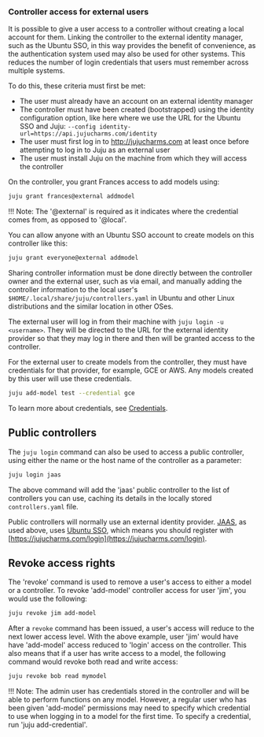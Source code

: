 

### Controller access for external users

It is possible to give a user access to a controller without creating a local
account for them. Linking the controller to the external identity manager, such
as the Ubuntu SSO, in this way provides the benefit of convenience, as the
authentication system used may also be used for other systems. This reduces
the number of login credentials that users must remember across multiple systems.

To do this, these criteria must first be met:

- The user must already have an account on an external identity manager
- The controller must have been created (bootstrapped) using the identity
  configuration option, like here where we use the URL for the Ubuntu SSO
  and Juju: `--config identity-url=https://api.jujucharms.com/identity`
- The user must first log in to http://jujucharms.com at least once before
  attempting to log in to Juju as an external user
- The user must install Juju on the machine from which they will access the
  controller

On the controller, you grant Frances access to add models using:

```bash
juju grant frances@external addmodel
```

!!! Note: 
    The '@external' is required as it indicates where the credential
    comes from, as opposed to '@local'.

You can allow anyone with an Ubuntu SSO account to create models on this
controller like this:

```bash
juju grant everyone@external addmodel
```

Sharing controller information must be done directly between the controller
owner and the external user, such as via email, and manually adding the
controller information to the local user's `$HOME/.local/share/juju/controllers.yaml`
in Ubuntu and other Linux distributions and the similar location in other OSes.

The external user will log in from their machine with `juju login -u <username>`.
They will be directed to the URL for the external identity provider so that
they may log in there and then will be granted access to the controller.

For the external user to create models from the controller, they must have
credentials for that provider, for example, GCE or AWS. Any models created
by this user will use these credentials.

```bash
juju add-model test --credential gce
```

To learn more about credentials, see [Credentials][credentials].

## Public controllers

The `juju login` command can also be used to access a public controller, using
either the name or the host name of the controller as a parameter:

```bash 
juju login jaas
```

The above command will add the 'jaas' public controller to the list of
controllers you can use, caching its details in the locally stored
`controllers.yaml` file. 

Public controllers will normally use an external identity provider.
[JAAS][jaas], as used above, uses [Ubuntu SSO][sso], which means you should 
register with [https://jujucharms.com/login](https://jujucharms.com/login).

## Revoke access rights

The 'revoke' command is used to remove a user's access to either a model or a
controller. To revoke 'add-model' controller access for user 'jim', you would
use the following:

```bash
juju revoke jim add-model
```

After a `revoke` command has been issued, a user's access will reduce to the
next lower access level. With the above example, user 'jim' would have have
'add-model' access reduced to 'login' access on the controller. This also means
that if a user has write access to a model, the following command would revoke
both read and write access:

```bash
juju revoke bob read mymodel
```

!!! Note:
    The admin user has credentials stored in the controller and will be able to
    perform functions on any model. However, a regular user who has been given
    'add-model' permissions may need to specify which credential to use when
    logging in to a model for the first time. To specify a credential, run 'juju
    add-credential'.


<!-- LINKS -->

[models-adding]: ./models-adding.md
[credentials]: ./credentials.md
[regularusers]: ./users.html#regular-users
[jaas]: https://jujucharms.com/jaas
[sso]: https://login.ubuntu.com/
